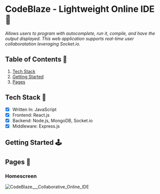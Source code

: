# CodeBlaze - Lightweight Online IDE 🚀
*Allows users to program with autocomplete, run it, compile, and have the output displayed. This web application supports real-time user collaboratation leveraging Socket.io.*

## Table of Contents 📜
1. [Tech Stack](#tech-stack-)
2. [Getting Started](#getting-started-)
3. [Pages](#pages-)

## Tech Stack 💼
- [X] Written In: JavaScript
- [X] Frontend: React.js
- [X] Backend: Node.js, MongoDB, Socket.io
- [X] Middleware: Express.js

## Getting Started 🕹

## Pages 🎨
### Homescreen
![CodeBlaze___Collaborative_Online_IDE](https://user-images.githubusercontent.com/63386979/151721234-78062a54-ce70-4576-9ee7-2626c6259ef0.png)
